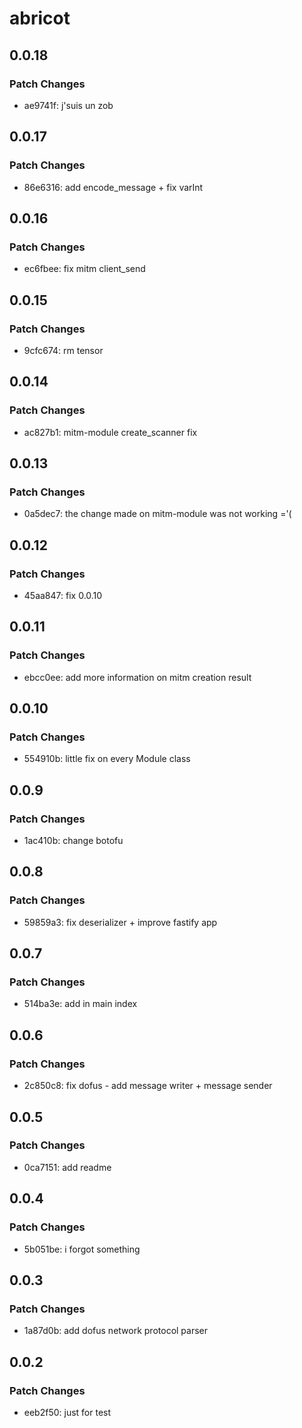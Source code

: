 # abricot

## 0.0.18

### Patch Changes

- ae9741f: j'suis un zob

## 0.0.17

### Patch Changes

- 86e6316: add encode_message + fix varInt

## 0.0.16

### Patch Changes

- ec6fbee: fix mitm client_send

## 0.0.15

### Patch Changes

- 9cfc674: rm tensor

## 0.0.14

### Patch Changes

- ac827b1: mitm-module create_scanner fix

## 0.0.13

### Patch Changes

- 0a5dec7: the change made on mitm-module was not working ='(

## 0.0.12

### Patch Changes

- 45aa847: fix 0.0.10

## 0.0.11

### Patch Changes

- ebcc0ee: add more information on mitm creation result

## 0.0.10

### Patch Changes

- 554910b: little fix on every Module class

## 0.0.9

### Patch Changes

- 1ac410b: change botofu

## 0.0.8

### Patch Changes

- 59859a3: fix deserializer + improve fastify app

## 0.0.7

### Patch Changes

- 514ba3e: add in main index

## 0.0.6

### Patch Changes

- 2c850c8: fix dofus - add message writer + message sender

## 0.0.5

### Patch Changes

- 0ca7151: add readme

## 0.0.4

### Patch Changes

- 5b051be: i forgot something

## 0.0.3

### Patch Changes

- 1a87d0b: add dofus network protocol parser

## 0.0.2

### Patch Changes

- eeb2f50: just for test
